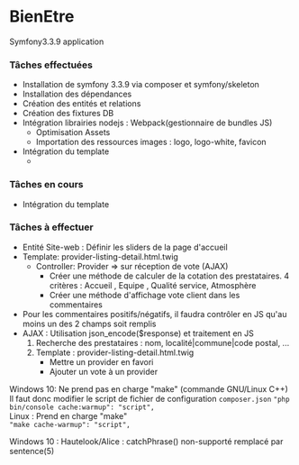 # BienEtre
Symfony3.3.9 application 
<div>
<h3>Tâches effectuées</h3>
<ul>
    <li>
        Installation de symfony 3.3.9 via composer et symfony/skeleton
    </li>
    <li>
        Installation des dépendances
    </li>
    <li>
        Création des entités et relations 
    </li>
    <li>
        Création des fixtures DB
    </li>
    <li>
                Intégration librairies nodejs : Webpack(gestionnaire de bundles JS)
        <ul>
            <li>
                Optimisation Assets 
            </li>
            <li>
                Importation des ressources images : logo, logo-white, favicon
            </li>
        </ul>
    </li>
    <li>
        Intégration du template
        <ul>
            <li>
            </li>
        </ul>
    </li>
</ul>
</div>
<div>
<h3>Tâches en cours</h3>
<ul>
    <li>
        Intégration du template
    </li>    
</ul>
<div>
    <h3>Tâches à effectuer</h3> 
    <ul>
        <li>
            Entité Site-web : Définir les sliders de la page d'accueil
        </li>
        <li>
            Template: provider-listing-detail.html.twig
            <ul>
                <li>
                    Controller: Provider => sur réception de vote (AJAX)
                    <ul>
                        <li>
                            Créer une méthode de calculer de la cotation des prestataires.
                            4 critères : Accueil , Equipe , Qualité service, Atmosphère
                        </li>
                        <li>
                            Créer une méthode d'affichage vote client dans les commentaires
                        </li>
                    </ul>
                </li>
            </ul>        
        </li>
        <li>
            Pour les commentaires positifs/négatifs, il faudra contrôler en JS 
            qu'au moins un des 2 champs soit remplis 
        </li>
        <li>
            AJAX : Utilisation json_encode($response) et traitement en JS
            <ol>
                <li>
                    Recherche des prestataires : nom, localité|commune|code postal, ...
                </li>
                <li>
                    Template : provider-listing-detail.html.twig
                    <ul>
                        <li>
                            Mettre un provider en favori
                        </li>
                        <li>
                            Ajouter un vote à un provider
                        </li>
                    </ul>
                </li>
            </ol>
        </li>
    </ul>
</div>
<div class="alert">
    <p class="alert-info">
    Windows 10: Ne prend pas en charge "make" (commande GNU/Linux C++) <br>
    Il faut donc modifier le script de fichier de configuration <code>composer.json</code>
    <code>"php bin/console cache:warmup": "script",</code> <br>
     Linux : Prend en charge "make" <br>
      <code>"make cache-warmup": "script",</code>
    </p>
    <p class="alert-info">
    Windows 10 : Hautelook/Alice : catchPhrase() non-supporté remplacé par sentence(5)
    </p>
    <p>
        
</div>
<div class="alert">
    
</div>
